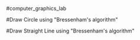 #computer_graphics_lab

#Draw Circle using "Bressenham's algorithm"

#Draw Straight Line using "Bressenham's algorithm"


